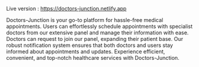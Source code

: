 Live version : https://doctors-junction.netlify.app

Doctors-Junction is your go-to platform for hassle-free medical appointments. Users can effortlessly schedule appointments with specialist doctors from our extensive panel and manage their information with ease. Doctors can request to join our panel, expanding their patient base. Our robust notification system ensures that both doctors and users stay informed about appointments and updates. Experience efficient, convenient, and top-notch healthcare services with Doctors-Junction.
